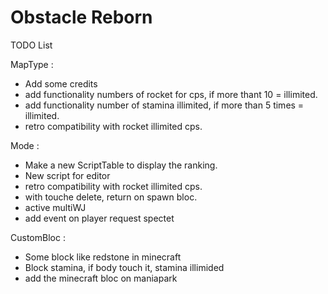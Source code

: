 # Obstacle Reborn

TODO List

MapType :
- Add some credits
- add functionality numbers of rocket for cps, if more thant 10 = illimited.
- add functionality number of stamina illimited, if more than 5 times = illimited.
- retro compatibility with rocket illimited cps.

Mode :
- Make a new ScriptTable to display the ranking.
- New script for editor
- retro compatibility with rocket illimited cps.
- with touche delete, return on spawn bloc.
- active multiWJ
- add event on player request spectet

CustomBloc :
- Some block like redstone in minecraft
- Block stamina, if body touch it, stamina illimided
- add the minecraft bloc on maniapark
